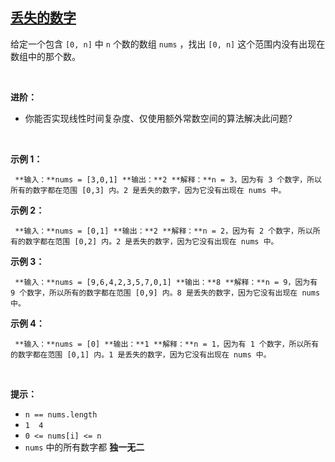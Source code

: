 ## [丢失的数字](https://leetcode-cn.com/problems/missing-number/)

给定一个包含 `[0, n]` 中 `n` 个数的数组 `nums` ，找出 `[0, n]` 这个范围内没有出现在数组中的那个数。

 

**进阶：**

*   你能否实现线性时间复杂度、仅使用额外常数空间的算法解决此问题?

 

**示例 1：**

`
**输入：**nums = [3,0,1]
**输出：**2
**解释：**n = 3，因为有 3 个数字，所以所有的数字都在范围 [0,3] 内。2 是丢失的数字，因为它没有出现在 nums 中。`

**示例 2：**

`
**输入：**nums = [0,1]
**输出：**2
**解释：**n = 2，因为有 2 个数字，所以所有的数字都在范围 [0,2] 内。2 是丢失的数字，因为它没有出现在 nums 中。`

**示例 3：**

`
**输入：**nums = [9,6,4,2,3,5,7,0,1]
**输出：**8
**解释：**n = 9，因为有 9 个数字，所以所有的数字都在范围 [0,9] 内。8 是丢失的数字，因为它没有出现在 nums 中。`

**示例 4：**

`
**输入：**nums = [0]
**输出：**1
**解释：**n = 1，因为有 1 个数字，所以所有的数字都在范围 [0,1] 内。1 是丢失的数字，因为它没有出现在 nums 中。`

 

**提示：**

*   `n == nums.length`
*   `1 
4
`
*   `0 <= nums[i] <= n`
*   `nums` 中的所有数字都 **独一无二**